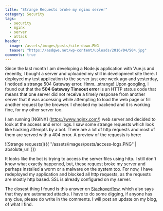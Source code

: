 ```yaml
---
title: "Strange Requests broke my nginx server"
category: Security
tags:
  - security
  - nginx
  - server
  - attack
header:
  image: /assets/images/posts/site-down.PNG
  teaser: "https://asdqwe.net/wp-content/uploads/2016/04/504.jpg"
comments: true
---
```


Since the last month I am developing a Node.js application with Vue.js and recently, I bought a server and uploaded my still in development site there. I deployed my test application to the server just one week ago and yesterday, I noticed a strange 504 Gateway error. Hmm...strange! Upon googling, I found out that the **504 Gateway Timeout error** is an HTTP status code that means that one server did not receive a timely response from another server that it was accessing while attempting to load the web page or fill another request by the browser. I checked my backend and it is working fine,  for my other server too. 

I am running [NGINX] (https://www.nginx.com/) web server and decided to look at the access and error logs. I saw some strange requests which look like hacking attempts by a bot. There are a lot of http requests and most of them are served with a 404 error. A preview of the requests is here:

![Strange requests]({{ "/assets/images/posts/access-logs.PNG" | absolute_url }})

It looks like the bot is trying to access the server files using http. I still don't know what exactly happened, but, these request broke my server and perhaps installed a worm or a malware on the system too.  For now, I have redeployed my application and blocked all http requests, as the requests are mostly http based. SSL is already configured on my server. 

The closest thing I found is this answer on [Stackoverflow](https://security.stackexchange.com/questions/40291/strange-requests-to-web-server), which also says that they are automated attacks. I have to do some digging, if anyone has any clue, please do write in the comments. I will post an update on my blog, of what I find. 